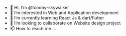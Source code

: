 - 👋 Hi, I’m @tommy-skywalker
- 👀 I’m interested in Web and Application development
- 🌱 I’m currently learning React Js & dart/flutter
- 💞️ I’m looking to collaborate on Website design project
- 📫 How to reach me ...

<!---
tommy-skywalker/tommy-skywalker is a ✨ special ✨ repository because its `README.md` (this file) appears on your GitHub profile.
You can click the Preview link to take a look at your changes.
--->
